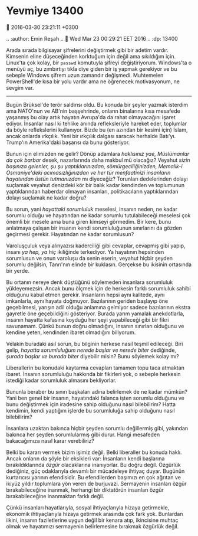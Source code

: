 Yevmiye 13400
=============

:date: 2016-03-30 23:21:11 +0300

.. :author: Emin Reşah
.. :date: Wed Mar 23 00:29:21 EET 2016 
.. :dp: 13400 

Arada sırada bilgisayar şifrelerini değiştirmek gibi bir adetim vardır. Kimsenin
eline düşeceğinden korktuğum için değil ama sıkıldığım için. Linux'ta çok kolay,
bir ``passwd`` komutuyla şifreyi değiştiriyorum. Windows'ta o menüyü aç, bu
zımbırtıyı tıkla diye giden bir iş yapmak gerekiyor ve bu sebeple Windows şifrem
uzun zamandır değişmedi. Muhtemelen PowerShell'de kısa bir yolu vardır ama ne
öğrenecek motivasyonum, ne sevgim var.

------

Bugün Brüksel'de terör saldırısı oldu. Bu konuda bir şeyler yazmak isterdim ama
NATO'nun ve AB'nin başşehrinde, onların binalarına kısa mesafede yaşanmış bu
olay artık hayatın Avrupa'da da rahat olmayacağını işaret ediyor. İnsanlar nasıl
ki tehlike anında refleksleriyle hareket eder, toplumlar da böyle reflekslerini
kullanıyor. Bizde bu (en azından bir kesimi için) İslam, ancak onlarda
ırkçılık. Yeni bir ırkçılık dalgası saracak herhalde Batı'yı. Trump'ın
Amerika'daki başarısı da bunu gösteriyor.

Bunun için elimizden ne gelir? Dönüp adamlara *haklısınız yae, Müslümanlar da
çok barbar* desek, nazarlarında daha makbul mü olacağız? Veyahut *sizin başınıza
gelenler, şu şu yaptıklarınızdan, sömürgeciliğinizden, Memalik-i Osmaniye'deki
acımasızlığınızdan ve her tür menfaatinizi insanların hayatından üstün
tutmanızdan* mı diyeceğiz? Torunları dedelerinden dolayı suçlamak veyahut
denizdeki kör bir balık kadar kendinden ve toplumunun yaptıklarından haberdar
olmayan insanları, politikacıların yaptıklarından dolayı suçlamak ne kadar
doğru?

Bu sorun, yani *hayattaki sorumluluk* meselesi, insanın neden, ne kadar sorumlu
olduğu ve hayatından ne kadar sorumlu tutulabileceği meselesi çok önemli bir
mesele ama buna giren kimseyi görmedim. Bir kere, bunu anlatmaya çalışan bir
insanın kendi sorumluluğunun sınırlarını da gözden geçirmesi gerekir. Hayatından
ne kadar sorumlusun?

Varoluşçuluk veya alınyazısı kaderciliği gibi cevaplar, cevapmış gibi yapıp,
insanı *ya hep, ya hiç* ikiliğinde terkediyor. Ya hayatının hepsinden sorumlusun
ve onun varoluşu da senin eserin, veyahut hiçbir şeyden sorumlu değilsin,
Tanrı'nın elinde bir kuklasın. Gerçekse bu ikisinin ortasında bir yerde.

Bu ortanın nereye denk düştüğünü söylemeden insanlara sorumluluk
yükleyemezsin. Ancak bunu ölçmek için de herkesin farklı sorumluluk sahibi
olduğunu kabul etmen gerekir. İnsanların hepsi aynı kalitede, aynı imkanlarla,
aynı hayata doğmuyor. Bazılarının geriden başlayıp öne geçebilmesi, yarışın adil
olduğu anlamına gelmiyor sadece bazılarının ekstra gayretle öne geçebildiğini
gösteriyor. Burada yarım yamalak anekdotlarla, insanın hayatta kafasına koyduğu
her şeyi yapabileceği gibi bir fikri savunamam. Çünkü bunun doğru olmadığını,
insanın sınırları olduğunu ve kendine yeten, kendinden ibaret olmadığını
biliyorum.

Velakin buradaki asıl sorun, bu bilginin herkese nasıl teşmil edileceği. Biri
gelip, *hayatta sorumluluğum nerede başlar ve nerede biter* dediğinde, *şurada
başlar ve burada biter* diyebilir misin? Bunu söylemek kolay mı?

Liberallerin bu konudaki kaytarma cevapları tamamen topu taca atmaktan
ibaret. İnsanın sorumluluğu hakkında bir fikirleri yok, o sebeple herkesin
istediği kadar sorumluluk almasını bekliyorlar.

Bununla beraber bu sınırı başkaları adına belirlemek de ne kadar mümkün? Yani
ben genel bir insanın, hayatındaki falanca işten sorumlu olduğunu ve bunu
değiştirmek için iradesine sahip olduğunu nasıl bilebilirim? Hatta kendimin,
kendi yaptığım işlerde bu sorumluluğa sahip olduğunu nasıl bilebilirim?

İnsanlara uzaktan bakınca hiçbir şeyden sorumlu değillermiş gibi, yakından
bakınca her şeyden sorumlularmış gibi durur. Hangi mesafeden bakacağımıza nasıl
karar verebiliriz?

Belki bu kararı vermek bizim işimiz değil. Belki liberaller bu konuda
haklı. Ancak onların da şöyle bir eksikleri var: İnsanların kendi başlarına
bırakıldıklarında *özgür* olacaklarına inanıyorlar. Bu doğru değil. Özgürlük
dediğiniz, güç odaklarıyla devamlı bir mücadeleye ihtiyaç duyar. Bugünün
kurtarıcısı yarının efendisidir. Bu efendilerden başımızı en çok ağrıtan ve
ikiyüz yıldır toplumlara yön veren de burjuvazi. Sermayenin insanları özgür
bırakabileceğine inanmak, herhangi bir diktatörün insanları özgür
bırakabileceğine inanmaktan farklı değil.

Çünkü insanları hayatlarıyla, sosyal ihtiyaçlarıyla hizaya getirmekle, ekonomik
ihtiyaçlarıyla hizaya getirmek arasında çok fark yok. Bunlardan ilkini,
insanın faziletlerine uygun değil bir kenara atıp, ikincisine muhtaç olmak ve
hayatımızı sermayenin belirlemesine bırakmak özgürlük değil.

